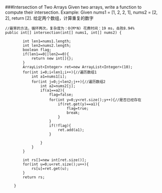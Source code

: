 ###Intersection of Two Arrays
Given two arrays, write a function to compute their intersection.
Example:
Given nums1 = [1, 2, 2, 1], nums2 = [2, 2], return [2].
给定两个数组，计算重复的数字

```
//最笨的方法，循环两次，复杂度为：O(M*N) 花费时间：19 ms，击败8.94%
public int[] intersection(int[] nums1, int[] nums2) {
        
		int len1=nums1.length;
		int len2=nums2.length;
		boolean flag;
		if(len1==0||len2==0){
			return new int[]{};
		}
		ArrayList<Integer> ret=new ArrayList<Integer>(10);
		for(int i=0;i<len1;i++){//遍历数组1
			int a1=nums1[i];
			for(int j=0;j<len2;j++){//遍历数组2
				int a2=nums2[j];
				if(a1==a2){
					flag=false;
					for(int y=0;y<ret.size();y++){//是否已经存在
						if(ret.get(y)==a1){
							flag=true;
							break;
						}
					}
					if(!flag){
						ret.add(a1);
					}
					
				}
			}
		}
		
		int rs[]=new int[ret.size()];
		for(int u=0;u<ret.size();u++){
			rs[u]=ret.get(u);
		}
		return rs;
	
    }
```

